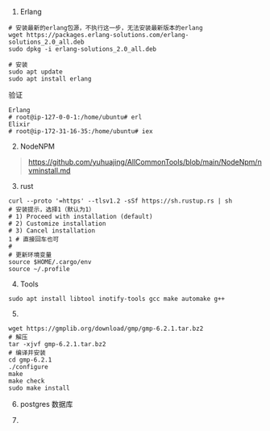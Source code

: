 1. Erlang

```text
# 安装最新的erlang包源，不执行这一步，无法安装最新版本的erlang
wget https://packages.erlang-solutions.com/erlang-solutions_2.0_all.deb
sudo dpkg -i erlang-solutions_2.0_all.deb

# 安装
sudo apt update
sudo apt install erlang

```
验证
```text
Erlang
# root@ip-127-0-0-1:/home/ubuntu# erl
Elixir 
# root@ip-172-31-16-35:/home/ubuntu# iex
```

2. NodeNPM

> https://github.com/yuhuajing/AllCommonTools/blob/main/NodeNpm/nvminstall.md

3. rust 

```test
curl --proto '=https' --tlsv1.2 -sSf https://sh.rustup.rs | sh
# 安装提示，选择1（默认为1）
# 1) Proceed with installation (default)
# 2) Customize installation
# 3) Cancel installation
1 # 直接回车也可
#
# 更新环境变量
source $HOME/.cargo/env
source ~/.profile
```

4. Tools
```text
sudo apt install libtool inotify-tools gcc make automake g++
```

5. 
```text
wget https://gmplib.org/download/gmp/gmp-6.2.1.tar.bz2
# 解压
tar -xjvf gmp-6.2.1.tar.bz2
# 编译并安装
cd gmp-6.2.1
./configure
make 
make check 
sudo make install
```

6. postgres 数据库

7. 